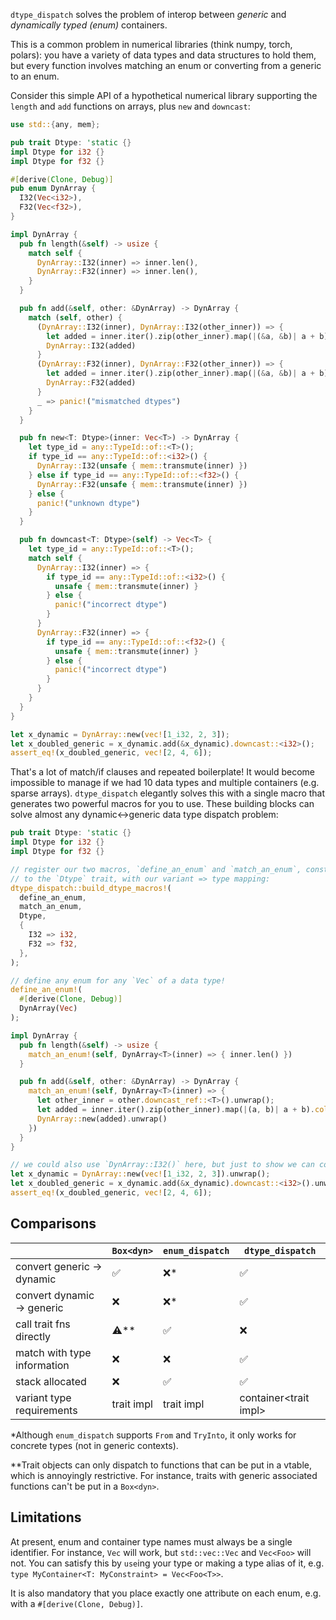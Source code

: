 `dtype_dispatch` solves the problem of interop between *generic* and
*dynamically typed (enum)* containers.

This is a common problem in numerical libraries (think numpy, torch, polars):
you have a variety of data types and data structures to hold them, but every
function involves matching an enum or converting from a generic to an enum.

Consider this simple API of a hypothetical numerical library supporting the
`length` and `add` functions on arrays, plus `new` and `downcast`:

```rust
use std::{any, mem};

pub trait Dtype: 'static {}
impl Dtype for i32 {}
impl Dtype for f32 {}

#[derive(Clone, Debug)]
pub enum DynArray {
  I32(Vec<i32>),
  F32(Vec<f32>),
}

impl DynArray {
  pub fn length(&self) -> usize {
    match self {
      DynArray::I32(inner) => inner.len(),
      DynArray::F32(inner) => inner.len(),
    }
  }

  pub fn add(&self, other: &DynArray) -> DynArray {
    match (self, other) {
      (DynArray::I32(inner), DynArray::I32(other_inner)) => {
        let added = inner.iter().zip(other_inner).map(|(&a, &b)| a + b).collect::<Vec<_>>();
        DynArray::I32(added)
      }
      (DynArray::F32(inner), DynArray::F32(other_inner)) => {
        let added = inner.iter().zip(other_inner).map(|(&a, &b)| a + b).collect::<Vec<_>>();
        DynArray::F32(added)
      }
      _ => panic!("mismatched dtypes")
    }
  }

  pub fn new<T: Dtype>(inner: Vec<T>) -> DynArray {
    let type_id = any::TypeId::of::<T>();
    if type_id == any::TypeId::of::<i32>() {
      DynArray::I32(unsafe { mem::transmute(inner) })
    } else if type_id == any::TypeId::of::<f32>() {
      DynArray::F32(unsafe { mem::transmute(inner) })
    } else {
      panic!("unknown dtype")
    }
  }

  pub fn downcast<T: Dtype>(self) -> Vec<T> {
    let type_id = any::TypeId::of::<T>();
    match self {
      DynArray::I32(inner) => {
        if type_id == any::TypeId::of::<i32>() {
          unsafe { mem::transmute(inner) }
        } else {
          panic!("incorrect dtype")
        }
      }
      DynArray::F32(inner) => {
        if type_id == any::TypeId::of::<f32>() {
          unsafe { mem::transmute(inner) }
        } else {
          panic!("incorrect dtype")
        }
      }
    }
  }
}

let x_dynamic = DynArray::new(vec![1_i32, 2, 3]);
let x_doubled_generic = x_dynamic.add(&x_dynamic).downcast::<i32>();
assert_eq!(x_doubled_generic, vec![2, 4, 6]);
```

That's a lot of match/if clauses and repeated boilerplate!
It would become impossible to manage if we had 10 data types and multiple
containers (e.g. sparse arrays).
`dtype_dispatch` elegantly solves this with a single macro that generates two
powerful macros for you to use.
These building blocks can solve almost any dynamic<->generic data type dispatch
problem:

```rust
pub trait Dtype: 'static {}
impl Dtype for i32 {}
impl Dtype for f32 {}

// register our two macros, `define_an_enum` and `match_an_enum`, constrained
// to the `Dtype` trait, with our variant => type mapping:
dtype_dispatch::build_dtype_macros!(
  define_an_enum,
  match_an_enum,
  Dtype,
  {
    I32 => i32,
    F32 => f32,
  },
);

// define any enum for any `Vec` of a data type!
define_an_enum!(
  #[derive(Clone, Debug)]
  DynArray(Vec)
);

impl DynArray {
  pub fn length(&self) -> usize {
    match_an_enum!(self, DynArray<T>(inner) => { inner.len() })
  }

  pub fn add(&self, other: &DynArray) -> DynArray {
    match_an_enum!(self, DynArray<T>(inner) => {
      let other_inner = other.downcast_ref::<T>().unwrap();
      let added = inner.iter().zip(other_inner).map(|(a, b)| a + b).collect::<Vec<_>>();
      DynArray::new(added).unwrap()
    })
  }
}

// we could also use `DynArray::I32()` here, but just to show we can convert generics:
let x_dynamic = DynArray::new(vec![1_i32, 2, 3]).unwrap();
let x_doubled_generic = x_dynamic.add(&x_dynamic).downcast::<i32>().unwrap();
assert_eq!(x_doubled_generic, vec![2, 4, 6]);
```

## Comparisons

|                             | `Box<dyn>` | `enum_dispatch` | `dtype_dispatch`        |
|-----------------------------|------------|-----------------|-------------------------|
| convert generic -> dynamic  | ✅          | ❌*              | ✅                       |
| convert dynamic -> generic  | ❌          | ❌*              | ✅                       |
| call trait fns directly     | ⚠️**       | ✅               | ❌                       |
| match with type information | ❌️         | ❌               | ✅                       |
| stack allocated             | ❌️         | ✅               | ✅                       |
| variant type requirements   | trait impl | trait impl      | container\<trait impl\> |

*Although `enum_dispatch` supports `From` and `TryInto`, it only works for
concrete types (not in generic contexts).

**Trait objects can only dispatch to functions that can be put in a vtable,
which is annoyingly restrictive.
For instance, traits with generic associated functions can't be put in a
`Box<dyn>`.

## Limitations

At present, enum and container type names must always be a single identifier.
For instance, `Vec` will work, but `std::vec::Vec` and `Vec<Foo>` will not.
You can satisfy this by `use`ing your type or making a type alias of it,
e.g. `type MyContainer<T: MyConstraint> = Vec<Foo<T>>`.

It is also mandatory that you place exactly one attribute on each enum, e.g.
with a `#[derive(Clone, Debug)]`.
